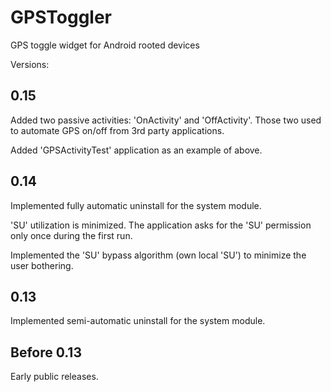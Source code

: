 GPSToggler
==========

GPS toggle widget for Android rooted devices

Versions:

0.15
----

Added two passive activities: 'OnActivity' and 'OffActivity'.
Those two used to automate GPS on/off from 3rd party applications.

Added 'GPSActivityTest' application as an example of above.


0.14
----

Implemented fully automatic uninstall for the system module. 

'SU' utilization is minimized. The application asks for the 'SU' permission only once during the first run.

Implemented the 'SU' bypass algorithm (own local 'SU') to minimize the user bothering. 


0.13
----

Implemented semi-automatic uninstall for the system module.


Before 0.13
-----------

Early public releases.

